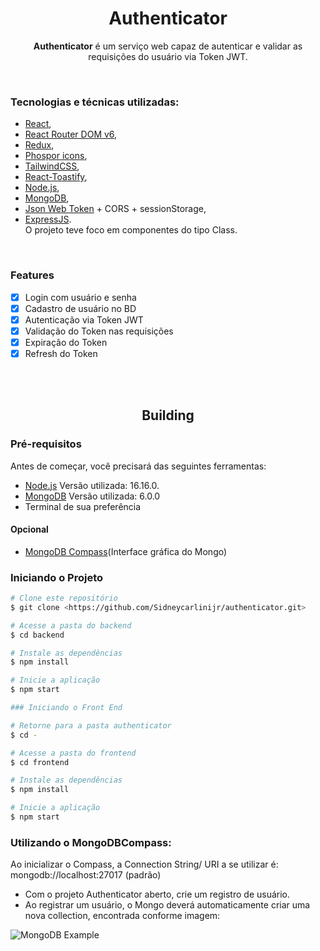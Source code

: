 <h1 align="center">Authenticator</h1>

<p align="center"><strong>Authenticator</strong> é um serviço web capaz de autenticar e validar as requisições do usuário via Token JWT.</p>

</br>

### Tecnologias e técnicas utilizadas: 

- [React](https://pt-br.reactjs.org/),
- [React Router DOM v6](https://reactrouter.com/docs/en/v6/getting-started/overview),
- [Redux](https://redux.js.org/), 
- [Phospor icons](https://phosphoricons.com/),
- [TailwindCSS](https://tailwindcss.com/), 
- [React-Toastify](https://npm.io/package/react-toastify),
- [Node.js](https://nodejs.org/en/), 
- [MongoDB](https://www.mongodb.com/),
- [Json Web Token](https://jwt.io/) + CORS + sessionStorage,
- [ExpressJS](https://expressjs.com/). </br>
O projeto teve foco em componentes do tipo Class.

</br>

### Features

- [x] Login com usuário e senha
- [x] Cadastro de usuário no BD
- [x] Autenticação via Token JWT
- [x] Validação do Token nas requisições
- [x] Expiração do Token
- [x] Refresh do Token

</br></br>

<h2 align="center">Building</h2>

### Pré-requisitos

Antes de começar, você precisará das seguintes ferramentas:
</br>
- [Node.js](https://nodejs.org/en/) Versão utilizada: 16.16.0. 
- [MongoDB](https://www.mongodb.com/try/download/community) Versão utilizada: 6.0.0
- Terminal de sua preferência


<h4>Opcional</h4>

- [MongoDB Compass](https://www.mongodb.com/pt-br/products/compass)(Interface gráfica do Mongo)


### Iniciando o Projeto

```bash
# Clone este repositório
$ git clone <https://github.com/Sidneycarlinijr/authenticator.git>

# Acesse a pasta do backend
$ cd backend

# Instale as dependências
$ npm install

# Inicie a aplicação
$ npm start

### Iniciando o Front End

# Retorne para a pasta authenticator
$ cd -

# Acesse a pasta do frontend
$ cd frontend

# Instale as dependências
$ npm install

# Inicie a aplicação
$ npm start
```

### Utilizando o MongoDBCompass:

Ao inicializar o Compass, a Connection String/ URI a se utilizar é: mongodb://localhost:27017 (padrão)

- Com o projeto Authenticator aberto, crie um registro de usuário. 
- Ao registrar um usuário, o Mongo deverá automaticamente criar uma nova collection, encontrada conforme imagem: 


![MongoDB Example](https://user-images.githubusercontent.com/56966244/179994233-300c7bf9-aeb5-4ec2-988c-f6a9c02443a0.png)

